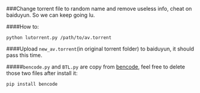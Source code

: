 ###Change torrent file to random name and remove useless info, cheat on baiduyun. So we can keep going lu.

####How to:

`python lutorrent.py /path/to/av.torrent`

####Upload `new_av.torrent`(in original torrent folder) to baiduyun, it should pass this time.

#####`bencode.py` and `BTL.py` are copy from [bencode](https://pypi.python.org/pypi/bencode), feel free to delete those two files after install it:

`pip install bencode`

